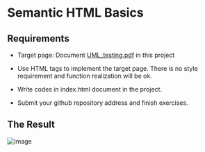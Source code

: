 # Semantic HTML Basics

## Requirements
- Target page: Document [UML_testing.pdf](https://github.com/twschool-full-stack-bootcamp/html_homework/tree/master/UML_testing.pdf) in this project 

- Use HTML tags to implement the target page. There is no style requirement and function realization will be ok. 

- Write codes in index.html document in the project. 

- Submit your github repository address and finish exercises.  

## The Result
![image](https://user-images.githubusercontent.com/52924993/171442190-24c6294c-62da-49ba-a19e-acb8fbe7db5b.png)
